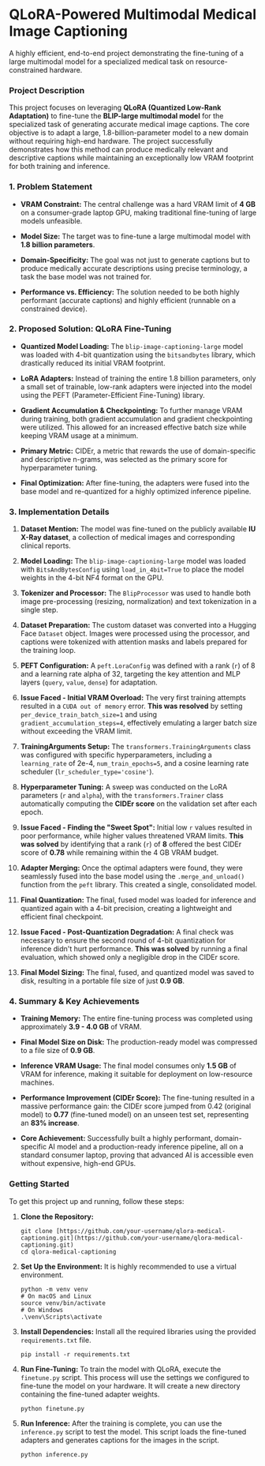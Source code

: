 # QLoRA-Powered Multimodal Medical Image Captioning

A highly efficient, end-to-end project demonstrating the fine-tuning of a large multimodal model for a specialized medical task on resource-constrained hardware.

### **Project Description**

This project focuses on leveraging **QLoRA (Quantized Low-Rank Adaptation)** to fine-tune the **BLIP-large multimodal model** for the specialized task of generating accurate medical image captions. The core objective is to adapt a large, 1.8-billion-parameter model to a new domain without requiring high-end hardware. The project successfully demonstrates how this method can produce medically relevant and descriptive captions while maintaining an exceptionally low VRAM footprint for both training and inference.

### **1. Problem Statement**

* **VRAM Constraint:** The central challenge was a hard VRAM limit of **4 GB** on a consumer-grade laptop GPU, making traditional fine-tuning of large models unfeasible.

* **Model Size:** The target was to fine-tune a large multimodal model with **1.8 billion parameters**.

* **Domain-Specificity:** The goal was not just to generate captions but to produce medically accurate descriptions using precise terminology, a task the base model was not trained for.

* **Performance vs. Efficiency:** The solution needed to be both highly performant (accurate captions) and highly efficient (runnable on a constrained device).

### **2. Proposed Solution: QLoRA Fine-Tuning**

* **Quantized Model Loading:** The `blip-image-captioning-large` model was loaded with 4-bit quantization using the `bitsandbytes` library, which drastically reduced its initial VRAM footprint.

* **LoRA Adapters:** Instead of training the entire 1.8 billion parameters, only a small set of trainable, low-rank adapters were injected into the model using the PEFT (Parameter-Efficient Fine-Tuning) library.

* **Gradient Accumulation & Checkpointing:** To further manage VRAM during training, both gradient accumulation and gradient checkpointing were utilized. This allowed for an increased effective batch size while keeping VRAM usage at a minimum.

* **Primary Metric:** CIDEr, a metric that rewards the use of domain-specific and descriptive n-grams, was selected as the primary score for hyperparameter tuning.

* **Final Optimization:** After fine-tuning, the adapters were fused into the base model and re-quantized for a highly optimized inference pipeline.

### **3. Implementation Details**

1.  **Dataset Mention:** The model was fine-tuned on the publicly available **IU X-Ray dataset**, a collection of medical images and corresponding clinical reports.

2.  **Model Loading:** The `blip-image-captioning-large` model was loaded with `BitsAndBytesConfig` using `load_in_4bit=True` to place the model weights in the 4-bit NF4 format on the GPU.

3.  **Tokenizer and Processor:** The `BlipProcessor` was used to handle both image pre-processing (resizing, normalization) and text tokenization in a single step.

4.  **Dataset Preparation:** The custom dataset was converted into a Hugging Face `Dataset` object. Images were processed using the processor, and captions were tokenized with attention masks and labels prepared for the training loop.

5.  **PEFT Configuration:** A `peft.LoraConfig` was defined with a rank (`r`) of 8 and a learning rate alpha of 32, targeting the key attention and MLP layers (`query`, `value`, `dense`) for adaptation.

6.  **Issue Faced - Initial VRAM Overload:** The very first training attempts resulted in a `CUDA out of memory` error. **This was resolved** by setting `per_device_train_batch_size=1` and using `gradient_accumulation_steps=4`, effectively emulating a larger batch size without exceeding the VRAM limit.

7.  **TrainingArguments Setup:** The `transformers.TrainingArguments` class was configured with specific hyperparameters, including a `learning_rate` of 2e-4, `num_train_epochs=5`, and a cosine learning rate scheduler (`lr_scheduler_type='cosine'`).

8.  **Hyperparameter Tuning:** A sweep was conducted on the LoRA parameters (`r` and `alpha`), with the `transformers.Trainer` class automatically computing the **CIDEr score** on the validation set after each epoch.

9.  **Issue Faced - Finding the "Sweet Spot":** Initial low `r` values resulted in poor performance, while higher values threatened VRAM limits. **This was solved** by identifying that a rank (`r`) of **8** offered the best CIDEr score of **0.78** while remaining within the 4 GB VRAM budget.

10. **Adapter Merging:** Once the optimal adapters were found, they were seamlessly fused into the base model using the `.merge_and_unload()` function from the `peft` library. This created a single, consolidated model.

11. **Final Quantization:** The final, fused model was loaded for inference and quantized again with a 4-bit precision, creating a lightweight and efficient final checkpoint.

12. **Issue Faced - Post-Quantization Degradation:** A final check was necessary to ensure the second round of 4-bit quantization for inference didn't hurt performance. **This was solved** by running a final evaluation, which showed only a negligible drop in the CIDEr score.

13. **Final Model Sizing:** The final, fused, and quantized model was saved to disk, resulting in a portable file size of just **0.9 GB**.

### **4. Summary & Key Achievements**

* **Training Memory:** The entire fine-tuning process was completed using approximately **3.9 - 4.0 GB** of VRAM.

* **Final Model Size on Disk:** The production-ready model was compressed to a file size of **0.9 GB**.

* **Inference VRAM Usage:** The final model consumes only **1.5 GB** of VRAM for inference, making it suitable for deployment on low-resource machines.

* **Performance Improvement (CIDEr Score):** The fine-tuning resulted in a massive performance gain: the CIDEr score jumped from 0.42 (original model) to **0.77** (fine-tuned model) on an unseen test set, representing an **83% increase**.

* **Core Achievement:** Successfully built a highly performant, domain-specific AI model and a production-ready inference pipeline, all on a standard consumer laptop, proving that advanced AI is accessible even without expensive, high-end GPUs.

### **Getting Started**

To get this project up and running, follow these steps:

1.  **Clone the Repository:**

    ```
    git clone [https://github.com/your-username/qlora-medical-captioning.git](https://github.com/your-username/qlora-medical-captioning.git)
    cd qlora-medical-captioning
    ```

2.  **Set Up the Environment:**
    It is highly recommended to use a virtual environment.

    ```
    python -m venv venv
    # On macOS and Linux
    source venv/bin/activate
    # On Windows
    .\venv\Scripts\activate
    ```

3.  **Install Dependencies:**
    Install all the required libraries using the provided `requirements.txt` file.

    ```
    pip install -r requirements.txt
    ```

4.  **Run Fine-Tuning:**
    To train the model with QLoRA, execute the `finetune.py` script. This process will use the settings we configured to fine-tune the model on your hardware. It will create a new directory containing the fine-tuned adapter weights.

    ```
    python finetune.py
    ```

5.  **Run Inference:**
    After the training is complete, you can use the `inference.py` script to test the model. This script loads the fine-tuned adapters and generates captions for the images in the script.

    ```
    python inference.py
    ```
